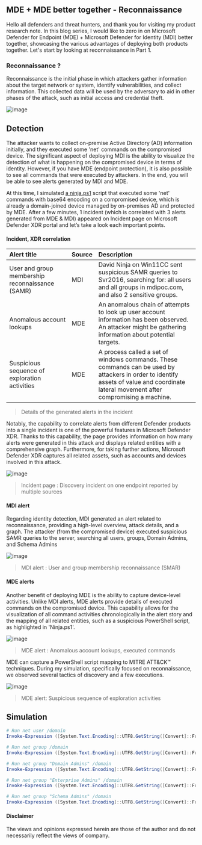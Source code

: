 ## MDE + MDE better together - Reconnaissance
Hello all defenders and threat hunters, and thank you for visiting my product research note. 
In this blog series, I would like to zero in on Microsoft Defender for Endpoint (MDE) + Microsoft Defender for Identity (MDI) better together, showcasing the various advantages of deploying both products together.
Let's start by looking at reconnaissance in Part 1.

### Reconnaissance ? 
Reconnaissance is the initial phase in which attackers gather information about the target network or system, identify vulnerabilities, and collect information. 
This collected data will be used by the adversary to aid in other phases of the attack, such as initial access and credential theft.

![image](https://github.com/LearningKijo/SecurityResearcher-Note/assets/120234772/ea593e3e-d171-4101-80b6-48e80a0aa0eb)

## Detection

The attacker wants to collect on-premise Active Directory (AD) information initially, and they executed some 'net' commands on the compromised device. 
The significant aspect of deploying MDI is the ability to visualize the detection of what is happening on the compromised device in terms of identity. 
However, if you have MDE (endpoint protection), it is also possible to see all commands that were executed by attackers. In the end, you will be able to see alerts generated by MDI and MDE.

At this time, I simulated [a ninja.ps1](https://github.com/LearningKijo/SecurityResearcher-Note/blob/main/ProductResearch-Note-Folder/Day01-MDE-MDI-BetterTogether-Part1.md#simulation) script that executed some 'net' commands with base64 encoding on a compromised device, 
which is already a domain-joined device managed by on-premises AD and protected by MDE. 
After a few minutes, 1 incident (which is correlated with 3 alerts generated from MDE & MDI) appeared on Incident page on Microsoft Defender XDR portal and let’s take a look each important points.

#### Incident, XDR correlation
| Alert title | Source   | Description |
|:------------|:---------|:------------|
| User and group membership reconnaissance (SAMR) | MDI | David Ninja on Win11CC sent suspicious SAMR queries to Svr2016, searching for: all users and all groups in mdipoc.com, and also 2 sensitive groups. |
| Anomalous account lookups | MDE | An anomalous chain of attempts to look up user account information has been observed. An attacker might be gathering information about potential targets.| 
| Suspicious sequence of exploration activities | MDE| A process called a set of windows commands. These commands can be used by attackers in order to identify assets of value and coordinate lateral movement after compromising a machine.| 
> Details of the generated alerts in the incident

Notably, the capability to correlate alerts from different Defender products into a single incident is one of the powerful features in Microsoft Defender XDR. 
Thanks to this capability, the page provides information on how many alerts were generated in this attack and displays related entities with a comprehensive graph. 
Furthermore, for taking further actions, Microsoft Defender XDR captures all related assets, such as accounts and devices involved in this attack.

![image](https://github.com/LearningKijo/SecurityResearcher-Note/assets/120234772/5c2ebf8f-09ab-4336-838c-301da379eb75)
> Incident page : Discovery incident on one endpoint reported by multiple sources 

#### MDI alert
Regarding identity detection, MDI generated an alert related to reconnaissance, providing a high-level overview, attack details, and a graph. 
The attacker (from the compromised device) executed suspicious SAMR queries to the server, searching all users, groups, Domain Admins, and Schema Admins

![image](https://github.com/LearningKijo/SecurityResearcher-Note/assets/120234772/562f108f-c254-404f-a9c7-0f51d62b0e9a)
> MDI alert : User and group membership reconnaissance (SMAR)

#### MDE alerts
Another benefit of deploying MDE is the ability to capture device-level activities. Unlike MDI alerts, MDE alerts provide details of executed commands on the compromised device. 
This capability allows for the visualization of all command activities chronologically in the alert story and the mapping of all related entities, such as a suspicious PowerShell script, as highlighted in 'Ninja.ps1'.

![image](https://github.com/LearningKijo/SecurityResearcher-Note/assets/120234772/641c457c-9dd6-4dba-a921-901b2cb6d3cd)
> MDE alert : Anomalous account lookups, executed commands

MDE can capture a PowerShell script mapping to MITRE ATT&CK™ techniques. 
During my simulation, specifically focused on reconnaissance, we observed several tactics of discovery and a few executions.

![image](https://github.com/LearningKijo/SecurityResearcher-Note/assets/120234772/189ca17a-bc7f-40c8-9cd1-464a0002cee8)
> MDE alert: Suspicious sequence of exploration activities

## Simulation 
```powershell
# Run net user /domain
Invoke-Expression ([System.Text.Encoding]::UTF8.GetString([Convert]::FromBase64String("bmV0IHVzZXIgL2RvbWFpbg==")))

# Run net group /domain
Invoke-Expression ([System.Text.Encoding]::UTF8.GetString([Convert]::FromBase64String("bmV0IGdyb3VwIC9kb21haW4=")))

# Run net group "Domain Admins" /domain
Invoke-Expression ([System.Text.Encoding]::UTF8.GetString([Convert]::FromBase64String("bmV0IGdyb3VwICJEb21haW4gQWRtaW5zIiAvZG9tYWlu")))

# Run net group "Enterprise Admins" /domain
Invoke-Expression ([System.Text.Encoding]::UTF8.GetString([Convert]::FromBase64String("bmV0IGdyb3VwICJFbnRlcnByaXplIEFkbWlucyIgL2RvbWFpbg==")))

# Run net group "Schema Admins" /domain
Invoke-Expression ([System.Text.Encoding]::UTF8.GetString([Convert]::FromBase64String("bmV0IGdyb3VwICJTY2hlbWEgQWRtaW5zIiAvZG9tYWlu")))
```


#### Disclaimer
The views and opinions expressed herein are those of the author and do not necessarily reflect the views of company.
